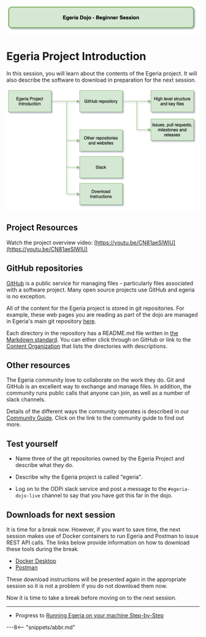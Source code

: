 <!-- SPDX-License-Identifier: CC-BY-4.0 -->
<!-- Copyright Contributors to the ODPi Egeria project 2020. -->

![Green - Beginner sessions](egeria-dojo-session-coding-green-beginner-session.png)

# Egeria Project Introduction

In this session, you will learn about the contents of the Egeria project.
It will also describe the software to download in preparation for
the next session.

![Project Introduction Content](egeria-dojo-day-1-2-project-introduction.png)

## Project Resources

Watch the project overview video: [https://youtu.be/CN81aeSlWlU](https://youtu.be/CN81aeSlWlU)

## GitHub repositories

[GitHub](https://github.com) is a public service for managing files - particularly files associated
with a software project.  Many open source projects use GitHub and egeria is no exception.

All of the content for the Egeria project is stored in git repositories.
For example, these web pages you are reading as part of the dojo are
managed in Egeria's main git repository
[here](https://github.com/odpi/egeria/tree/master/open-metadata-resources/open-metadata-tutorials/egeria-dojo).

Each directory in the repository has a README.md file written in [the Markdown standard](../../../developer-resources/tools/Markdown.md).
You can either click through on GitHub or link to the [Content Organization](../../../Content-Organization.md)
that lists the directories with descriptions.

## Other resources

The Egeria community love to collaborate on the work they do.  Git and GitHub is
an excellent way to exchange and manage files.  In addition, the community
runs public calls that anyone can join, as well as a number of slack channels.

Details of the different ways the community operates is described in our
[Community Guide](/egeria-docs/guides/community).  Click on the link to the community guide
to find out more.

## Test yourself

* Name three of the git repositories owned by the Egeria Project
  and describe what they do.
  
* Describe why the Egeria project is called "egeria".

* Log on to the ODPi slack service and post a message to the  `#egeria-dojo-live`
 channel to say that you have got this far in the dojo.

## Downloads for next session

It is time for a break now. However, if you want to save time,
the next session makes use of Docker containers to run Egeria and Postman to issue REST API calls.
The links below provide information on how to download these tools during the break.

* [Docker Desktop](../../../developer-resources/tools/Docker.md)
* [Postman](../../../developer-resources/tools/Postman.md)

These download instructions will be presented again in the appropriate
session so it is not a problem if you do not download them now.

Now it is time to take a break before moving on to the next session.

----
* Progress to [Running Egeria on your machine Step-by-Step](egeria-dojo-day-1-3-running-egeria.md)


---8<-- "snippets/abbr.md"
